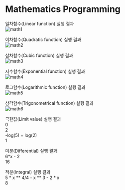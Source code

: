 # Mathematics Programming

일차함수(Linear function) 실행 결과<br>
![math1](https://user-images.githubusercontent.com/69303473/94761200-64489200-03df-11eb-93fa-7a5d89cd5903.PNG)<br>

이차함수(Quadratic function) 실행 결과<br>
![math2](https://user-images.githubusercontent.com/69303473/94761206-6874af80-03df-11eb-8343-1a6478574cc1.PNG)<br>

삼차함수(Cubic function) 실행 결과<br>
![math3](https://user-images.githubusercontent.com/69303473/94761210-6ad70980-03df-11eb-9018-14e95218135e.PNG)<br>

지수함수(Exponential function) 실행 결과<br>
![math4](https://user-images.githubusercontent.com/69303473/94761217-6dd1fa00-03df-11eb-8c04-911f43a3165e.PNG)<br>

로그함수(Logarithmic function) 실행 결과<br>
![math5](https://user-images.githubusercontent.com/69303473/94761218-70ccea80-03df-11eb-975d-648b6e5a56dd.PNG)<br>

삼각함수(Trigonometrical function) 실행 결과<br>
![math6](https://user-images.githubusercontent.com/69303473/94761224-732f4480-03df-11eb-8479-2cd33676f594.PNG)<br>

극한값(Limit value) 실행 결과<br>
0<br>
2<br>
-log(5) + log(2)<br>
1<br>

미분(Differential) 실행 결과<br>
6*x - 2<br>
16<br>

적분(Integral) 실행 결과<br>
5 * x ** 4/4 - x ** 3 - 2 * x<br>
8<br>
